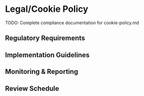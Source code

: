 # Legal/Cookie Policy

TODO: Complete compliance documentation for cookie-policy.md

## Regulatory Requirements

## Implementation Guidelines

## Monitoring & Reporting

## Review Schedule
